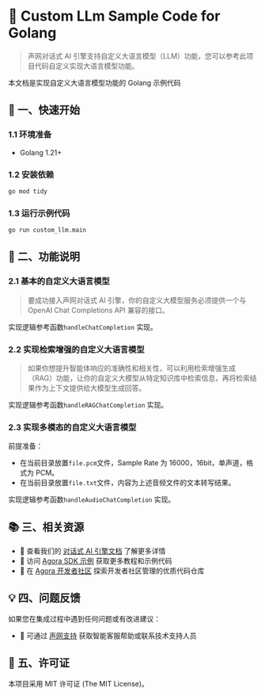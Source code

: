 # 🌟 Custom LLm Sample Code for Golang

> 声网对话式 AI 引擎支持自定义大语言模型（LLM）功能，您可以参考此项目代码自定义实现大语言模型功能。

本文档是实现自定义大语言模型功能的 Golang 示例代码

## 🚀 一、快速开始

### 1.1 环境准备

- Golang 1.21+

### 1.2 安装依赖

```bash
go mod tidy
```

### 1.3 运行示例代码

```bash
go run custom_llm.main
```

## 📖 二、功能说明

### 2.1 基本的自定义大语言模型

> 要成功接入声网对话式 AI 引擎，你的自定义大模型服务必须提供一个与 OpenAI Chat Completions API 兼容的接口。

实现逻辑参考函数`handleChatCompletion` 实现。

### 2.2 实现检索增强的自定义大语言模型

>如果你想提升智能体响应的准确性和相关性，可以利用检索增强生成（RAG）功能，让你的自定义大模型从特定知识库中检索信息，再将检索结果作为上下文提供给大模型生成回答。

实现逻辑参考函数`handleRAGChatCompletion` 实现。


### 2.3 实现多模态的自定义大语言模型

前提准备：
 - 在当前目录放置`file.pcm`文件，Sample Rate 为 16000，16bit，单声道，格式为 PCM。
 - 在当前目录放置`file.txt`文件，内容为上述音频文件的文本转写结果。

实现逻辑参考函数`handleAudioChatCompletion` 实现。

## 📚 三、相关资源

- 📖 查看我们的 [对话式 AI 引擎文档](https://doc.shengwang.cn/doc/convoai/restful/landing-page) 了解更多详情
- 🧩 访问 [Agora SDK 示例](https://github.com/AgoraIO) 获取更多教程和示例代码
- 👥 在 [Agora 开发者社区](https://github.com/AgoraIO-Community) 探索开发者社区管理的优质代码仓库

## 💡 四、问题反馈

如果您在集成过程中遇到任何问题或有改进建议：

- 🤖 可通过 [声网支持](https://ticket.shengwang.cn/form?type_id=&sdk_product=&sdk_platform=&sdk_version=&current=0&project_id=&call_id=&channel_name=) 获取智能客服帮助或联系技术支持人员

## 📜 五、许可证

本项目采用 MIT 许可证 (The MIT License)。